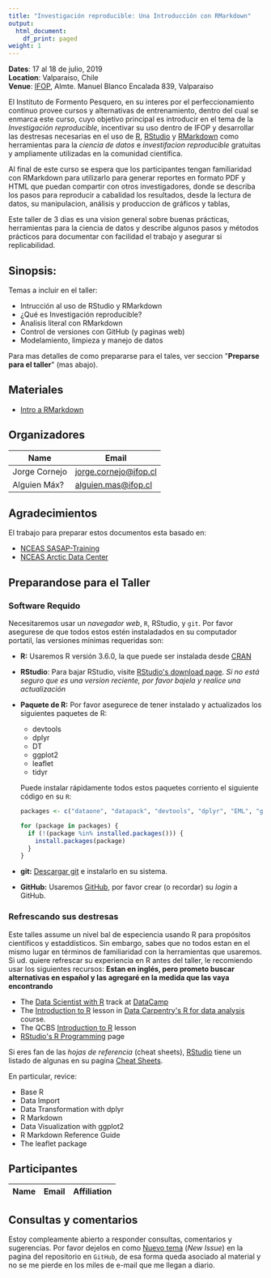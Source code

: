 ```yaml
---
title: "Investigación reproducible: Una Introducción con RMarkdown"
output:
  html_document:
    df_print: paged
weight: 1
---
```




__Dates__: 17 al 18 de julio, 2019<br>
__Location__: Valparaiso, Chile<br>
__Venue__: [IFOP](https://www.ifop.cl), Almte. Manuel Blanco Encalada 839, Valparaiso

El Instituto de Formento Pesquero, en su interes por el perfeccionamiento continuo provee cursos y 
alternativas de entrenamiento, dentro del cual se enmarca este curso, cuyo objetivo principal es introducir
en el tema de la _Investigación reproducible_, incentivar su uso dentro de IFOP y desarrollar las destresas 
necesarias en el uso de [R](https://www.r-project.org/), [RStudio](https://www.rstudio.com/) y
[RMarkdown](https://rmarkdown.rstudio.com/) como herramientas para la _ciencia de datos_ e _investifacion reproducible_ gratuitas y ampliamente utilizadas en la comunidad científica. 

Al final de este curso se espera que los participantes tengan familiaridad con RMarkdown para utilizarlo para generar
reportes en formato PDF y HTML que puedan compartir con otros investigadores, donde se describa los pasos para reproducir
a cabalidad los resultados, desde la lectura de datos, su manipulacion, análisis y produccion de gráficos y tablas, 

Este taller de 3 dias es una vision general sobre buenas prácticas, herramientas para la ciencia de datos y describe algunos pasos y métodos prácticos para documentar con facilidad el trabajo y asegurar si replicabilidad. 


## Sinopsis:

Temas a incluir en el taller:

* Intrucción al uso de RStudio y RMarkdown
* ¿Qué es Investigación reproducible?
* Analisis literal con RMarkdown
* Control de versiones con GitHub (y paginas web)
* Modelamiento, limpieza y manejo de datos


Para mas detalles de como prepararse para el tales, ver seccion "**Preparse para el taller**" (mas abajo).

## Materiales

- [Intro a RMarkdown](/materials/RMarkdown/index.html)


## Organizadores

|Name         | Email              |
|-------------|--------------------|
|Jorge Cornejo| jorge.cornejo@ifop.cl |
|Alguien Máx? | alguien.mas@ifop.cl |

## Agradecimientos

El trabajo para preparar estos documentos esta basado en:

- [NCEAS SASAP-Training](https://github.com/NCEAS/sasap-training) 
- [NCEAS Arctic Data Center](https://github.com/NCEAS/arctic-data-training) 

## Preparandose para el Taller

### Software Requido

Necesitaremos usar un _navegador web_, `R`, RStudio, y `git`. Por favor asegurese de que todos estos estén instaladados en su computador portatil, las versiones mínimas requeridas son:

- **R:** Usaremos R versión 3.6.0, la que puede ser instalada desde [CRAN](https://cran.rstudio.com)

- **RStudio**: Para bajar RStudio, visite [RStudio's download page](https://www.rstudio.com/products/rstudio/download/).
  *Si no está seguro que es una version reciente, por favor bajela y realice una actualización*
    
- **Paquete de R:** Por favor asegurece de tener instalado y actualizados los siguientes paquetes de R:

    - devtools
    - dplyr
    - DT
    - ggplot2
    - leaflet
    - tidyr
    
    Puede instalar rápidamente todos estos paquetes corriento el siguiente código en su `R`:

    ```r
    packages <- c("dataone", "datapack", "devtools", "dplyr", "EML", "ggplot2", "readxl", "tidyr")
    ```
    
    ```r
    for (package in packages) {
      if (!(package %in% installed.packages())) {
        install.packages(package)
      }
    }
    ```

- **git:** [Descargar git](https://git-scm.com/downloads) e instalarlo en su sistema.
- **GitHub:** Usaremos [GitHub](https://github.com), por favor crear (o recordar) su _login_ a GitHub.

### Refrescando sus destresas

Este talles assume un nivel bal de especiencia usando R para propósitos científicos y estaddísticos.
Sin embargo, sabes que no todos estan en el mismo lugar en términos de familiaridad con la herramientas que usaremos.
Si ud. quiere refrescar su experiencia en R antes del taller, le recomiendo usar los siguientes recursos: 
__Estan en inglés, pero prometo buscar alternativas en español y las agregaré en la medida que las vaya encontrando__

- The [Data Scientist with R](https://www.datacamp.com/tracks/data-scientist-with-r) track at [DataCamp](https://www.datacamp.com)
- The [Introduction to R](http://www.datacarpentry.org/R-ecology-lesson/01-intro-to-r.html) lesson in [Data Carpentry's R for data analysis](http://www.datacarpentry.org/R-ecology-lesson/) course.
- The QCBS [Introduction to R](https://qcbs.ca/wiki/r) lesson
- [RStudio's R Programming](https://www.rstudio.com/online-learning/) page

Si eres fan de las _hojas de referencia_ (cheat sheets), [RStudio](https://www.rstudio.com) tiene un listado de algunas en su pagina [Cheat Sheets](https://www.rstudio.com/resources/cheatsheets/).

En particular, revice:

* Base R
* Data Import 
* Data Transformation with dplyr 
* R Markdown
* Data Visualization with ggplot2
* R Markdown Reference Guide 
* The leaflet package

## Participantes

|Name         | Email              |Affiliation           |
|-------------|--------------------|----------------------|


## Consultas y comentarios

Estoy compleamente abierto a responder consultas, comentarios y sugerencias. Por favor dejelos en como [Nuevo tema](https://github.com/cornejotux/claseRMarkdown/issues) (_New Issue_) en la pagina del repositorio en `GitHub`, de esa forma queda asociado al material y no se me pierde en los miles de e-mail que me llegan a diario.
